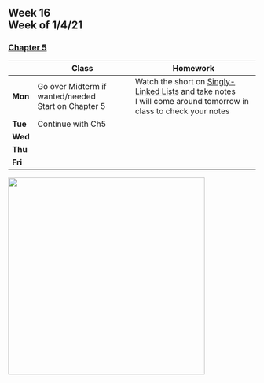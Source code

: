 <meta http-equiv="refresh" content="300"/>

## Week 16<br>Week of 1/4/21

### [Chapter 5](/ap/curriculum/5)

|         | Class                                                  | Homework |
| ------- | ------------------------------------------------------ | -------- |
| **Mon** | Go over Midterm if wanted/needed<br>Start on Chapter 5 |Watch the short on [Singly-Linked Lists](https://www.youtube.com/watch?v=zQI3FyWm144) and take notes<br>I will come around tomorrow in class to check your notes |
| **Tue** | Continue with Ch5 |          |
| **Wed** |      |          |
| **Thu** |      |          |
| **Fri** |      |          |

<img src="" alt="" height="400">

